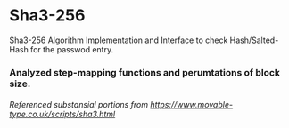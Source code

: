 # Sha3-256
Sha3-256 Algorithm Implementation and Interface to check Hash/Salted-Hash for the passwod entry.

### Analyzed step-mapping functions and perumtations of block size. 

###### Referenced substansial portions from https://www.movable-type.co.uk/scripts/sha3.html

